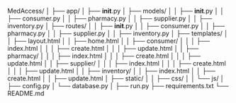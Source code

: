 MedAccess/
│
├── app/
│   ├── __init__.py
│   ├── models/
│   │   ├── __init__.py
│   │   ├── consumer.py
│   │   ├── pharmacy.py
│   │   ├── supplier.py
│   │   ├── inventory.py
│   ├── routes/
│   │   ├── __init__.py
│   │   ├── consumer.py
│   │   ├── pharmacy.py
│   │   ├── supplier.py
│   │   ├── inventory.py
│   ├── templates/
│   │   ├── layout.html
│   │   ├── home.html
│   │   ├── consumer/
│   │   │   ├── index.html
│   │   │   ├── create.html
│   │   │   ├── update.html
│   │   ├── pharmacy/
│   │   │   ├── index.html
│   │   │   ├── create.html
│   │   │   ├── update.html
│   │   ├── supplier/
│   │   │   ├── index.html
│   │   │   ├── create.html
│   │   │   ├── update.html
│   │   ├── inventory/
│   │       ├── index.html
│   │       ├── create.html
│   │       ├── update.html
│   ├── static/
│   │   ├── css/
│   │   └── js/
│   ├── config.py
│   └── database.py
│
├── run.py
├── requirements.txt
└── README.md
